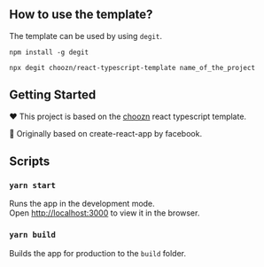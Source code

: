 ## How to use the template?

The template can be used by using `degit`.

`npm install -g degit`

`npx degit choozn/react-typescript-template name_of_the_project`

## Getting Started

❤️ This project is based on the [choozn](https://github.com/choozn) react typescript template.

💚 Originally based on create-react-app by facebook.

## Scripts
### `yarn start`

Runs the app in the development mode.\
Open [http://localhost:3000](http://localhost:3000) to view it in the browser.
### `yarn build`

Builds the app for production to the `build` folder.
